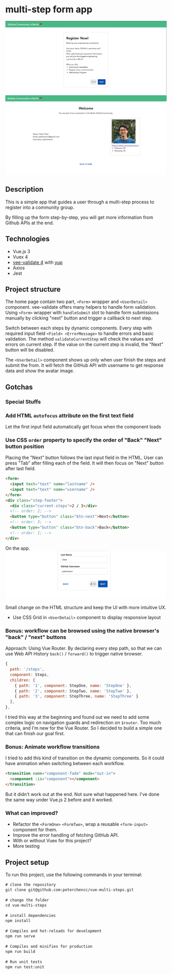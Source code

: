 # multi-step form app

![demo1 - landing](./screenshots/landingpage.png)
![demo2 - userpage](./screenshots/userdetailpage.png)

## Description

This is a simple app that guides a user through a multi-step process to register into a community group.

By filling up the form step-by-step, you will get more information from Github APIs at the end.

## Technologies

- Vue.js 3
- Vuex 4
- [vee-validate 4](https://vee-validate.logaretm.com/v4/) with [yup](https://github.com/jquense/yup)
- Axios
- Jest

## Project structure

The home page contain two part, `<Form>` wrapper and `<UserDetail>` component. vee-validate offers many helpers to handle form validation. Using `<Form>` wrapper with `handleSubmit` slot to handle form submissions manually by clicking "next" button and trigger a callback to next step.

Switch between each steps by dynamic components. Every step with required input field `<Field> <ErrorMessage>` to handle errors and basic validation. The method `validateCurrentStep` will check the values and errors on current step. If the value on the current step is invalid, the "Next" button will be disabled.

The `<UserDetail>` component shows up only when user finish the steps and submit the from. It will fetch the GitHub API with username to get response data and show the avatar image.

## Gotchas

### Special Stuffs

### Add HTML `autofocus` attribute on the first text field

Let the first input field automatically get focus when the component loads

### Use CSS `order` property to specify the order of "Back" "Next" button position

Placing the "Next" button follows the last input field in the HTML. User can press "Tab" after filling each of the field. It will then focus on "Next" button after last field.

```html
<form>
  <input text="text" name="lastname" />
  <input text="text" name="username" />
</form>
<div class="step-footer">
  <div class="current-steps">2 / 3</div>
  <!-- order: 2; -->
  <button type="button" class="btn-next">Next</button>
  <!-- order: 3; -->
  <button type="button" class="btn-back">Back</button>
  <!-- order: 1; -->
</div>
```

On the app.
![On the app.](./screenshots/order-button-page.png)

Small change on the HTML structure and keep the UI with more intuitive UX.

- Use CSS Grid in `<UserDetail>` component to display responsive layout

### Bonus: workflow can be browsed using the native browser's "back" / "next" buttons

Approach: Using Vue Router. By declaring every step path, so that we can use Web API History `back()` / `forward()` to trigger native browser.

```js
{
  path: '/steps',
  component: Steps,
  children: [
    { path: '1', component: StepOne, name: 'StepOne' },
    { path: '2', component: StepTwo, name: 'StepTwo' },
    { path: '3', component: StepThree, name: 'StepThree' }
  ],
},
```

I tried this way at the beginning and found out we need to add some complex logic on navigation guards and redirection on `$router`. Too much criteria, and I'm new for the Vue Router. So I decided to build a simple one that can finish our goal first.

### Bonus: Animate workflow transitions

I tried to add this kind of transition on the dynamic components. So it could have animation when switching between each workflow.

```html
<transition name="component-fade" mode="out-in">
  <component :is="component"></component>
</transition>
```

But it didn't work out at the end. Not sure what happened here. I've done the same way under Vue.js 2 before and it worked.

### What can improved?

- Refactor the `<FormOne>` `<FormTwo>`, wrap a reusable `<form-input>` component for them.
- Improve the error handling of fetching GitHub API.
- With or without Vuex for this project?
- More testing

## Project setup

To run this project, use the following commands in your terminal:

```
# clone the repository
git clone git@github.com:peterchencc/vue-multi-steps.git

# change the folder
cd vue-multi-steps

# install dependencies
npm install

# Compiles and hot-reloads for development
npm run serve

# Compiles and minifies for production
npm run build

# Run unit tests
npm run test:unit
```
